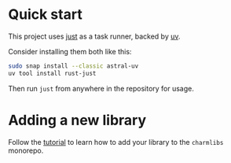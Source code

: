 # Quick start

This project uses [just](https://github.com/casey/just) as a task runner, backed by [uv](https://github.com/astral-sh/uv).

Consider installing them both like this:

```bash
sudo snap install --classic astral-uv
uv tool install rust-just
```

Then run `just` from anywhere in the repository for usage.

# Adding a new library

Follow the [tutorial](https://documentation.ubuntu.com/charmlibs/tutorial) to learn how to add your library to the `charmlibs` monorepo.
